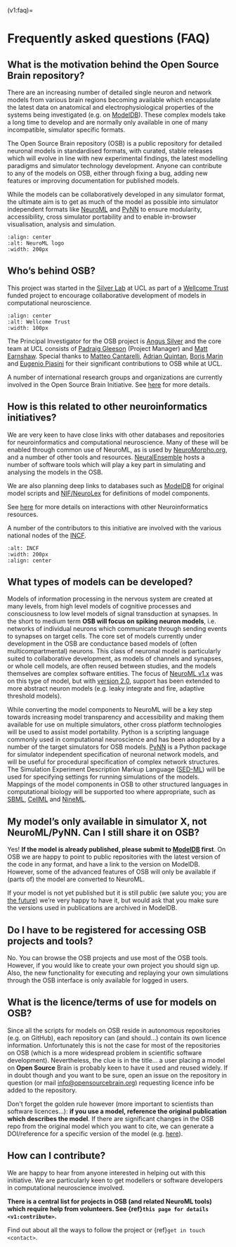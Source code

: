 (v1:faq)=
# Frequently asked questions (FAQ)

## What is the motivation behind the Open Source Brain repository?

There are an increasing number of detailed single neuron and network models from various brain regions becoming available which encapsulate the latest data on anatomical and electrophysiological properties of the systems being investigated (e.g. on [ModelDB](http://senselab.med.yale.edu/ModelDB/default.asp*)). These complex models take a long time to develop and are normally only available in one of many incompatible, simulator specific formats.

The Open Source Brain repository (OSB) is a public repository for detailed neuronal models in standardised formats, with curated, stable releases which will evolve in line with new experimental findings, the latest modelling paradigms and simulator technology development. Anyone can contribute to any of the models on OSB, either through fixing a bug, adding new features or improving documentation for published models.

While the models can be collaboratively developed in any simulator format, the ultimate aim is to get as much of the model as possible into simulator independent formats like [NeuroML](http://www.neuroml.org) and [PyNN](http://neuralensemble.org/PyNN) to ensure modularity, accessibility, cross simulator portability and to enable in-browser visualisation, analysis and simulation.

```{image} https://docs.neuroml.org/_static/logo.png
:align: center
:alt: NeuroML logo
:width: 200px
```


## Who’s behind OSB?

This project was started in the [Silver Lab](http://silverlab.org) at UCL as part of a [Wellcome Trust](http://www.wellcome.ac.uk) funded project to encourage collaborative development of models in computational neuroscience.

```{image} ../images/wtlogo.png
:align: center
:alt: Wellcome Trust
:width: 100px
```

The Principal Investigator for the OSB project is [Angus Silver](https://www.opensourcebrain.org/users/6) and the core team at UCL consists of [Padraig Gleeson](https://www.opensourcebrain.org/users/4) (Project Manager) and [Matt Earnshaw](https://www.opensourcebrain.orgusers/751).
Special thanks to [Matteo Cantarelli](https://www.opensourcebrain.org/users/43), [Adrian Quintan](https://www.opensourcebrain.org/users311), [Boris Marin](https://www.opensourcebrain.org/users/67) and [Eugenio Piasini](https://www.opensourcebrain.org/users/3) for their significant contributions to OSB while at UCL.

A number of international research groups and organizations are currently involved in the Open Source Brain Initiative. See [here](https://www.opensourcebrain.org/about) for more details.


## How is this related to other neuroinformatics initiatives?

We are very keen to have close links with other databases and repositories for neuroinformatics and computational neuroscience.
Many of these will be enabled through common use of NeuroML, as is used by [NeuroMorpho.org](http://neuromorpho.org/neuroMorpho/index.jsp), and a number of other tools and resources.
[NeuralEnsemble](http://neuralensemble.org) hosts a number of software tools which will play a key part in simulating and analysing the models in the OSB.

We are also planning deep links to databases such as [ModelDB](http://senselab.med.yale.edu/modeldb) for original model scripts and [NIF/NeuroLex](https://www.opensourcebrain.org/projects/nifshowcase) for definitions of model components.

See [here](http://www.opensourcebrain.org/projects/neuroinformatics/wiki/Wiki) for more details on interactions with other Neuroinformatics resources.

A number of the contributors to this initiative are involved with the various national nodes of the [INCF](http://www.incf.org).

```{image} ../images/incf.png
:alt: INCF
:width: 200px
:align: center
```

## What types of models can be developed?

Models of information processing in the nervous system are created at many levels, from high level models of cognitive processes and consciousness to low level models of signal transduction at synapses.
In the short to medium term **OSB will focus on spiking neuron models**, i.e. networks of individual neurons which communicate through sending events to synapses on target cells.
The core set of models currently under development in the OSB are conductance based models of (often multicompartmental) neurons.
This class of neuronal model is particularly suited to collaborative development, as models of channels and synapses, or whole cell models, are often reused between studies, and the models themselves are complex software entities.
The focus of [NeuroML v1.x](http://www.neuroml.org/introduction.php) was on this type of model, but with [version 2.0](http://www.neuroml.org/neuroml2.php), support has been extended to more abstract neuron models (e.g. leaky integrate and fire, adaptive threshold models).

While converting the model components to NeuroML will be a key step towards increasing model transparency and accessibility and making them available for use on multiple simulators, other cross platform technologies will be used to assist model portability.
Python is a scripting language commonly used in computational neuroscience and has been adopted by a number of the target simulators for OSB models.
[PyNN](http://neuralensemble.org/PyNN) is a Python package for simulator independent specification of neuronal network models, and will be useful for procedural specification of complex network structures.
The Simulation Experiment Description Markup Language ([SED-ML](http://sed-ml.org/)) will be used for specifying settings for running simulations of the models.
Mappings of the model components in OSB to other structured languages in computational biology will be supported too where appropriate, such as [SBML](http://www.sbml.org), [CellML](http://www.cellml.org/) and [NineML](http://software.incf.org/software/nineml).

## My model’s only available in simulator X, not NeuroML/PyNN. Can I still share it on OSB?

Yes!
**If the model is already published, please submit to [ModelDB](http://senselab.med.yale.edu/modeldb) first**.
On OSB we are happy to point to public repositories with the latest version of the code in any format, and have a link to the version on ModelDB.
However, some of the advanced features of OSB will only be available if (parts of) the model are converted to NeuroML.

If your model is not yet published but it is still public (we salute you; you are [the future](http://www.openworm.org)) we’re very happy to have it, but would ask that you make sure the versions used in publications are archived in ModelDB.


## Do I have to be registered for accessing OSB projects and tools?

No.
You can browse the OSB projects and use most of the OSB tools.
However, if you would like to create your own project you should sign up.
Also, the new functionality for executing and replaying your own simulations through the OSB interface is only available for logged in users.

## What is the licence/terms of use for models on OSB?

Since all the scripts for models on OSB reside in autonomous repositories (e.g. on GitHub), each repository can (and should...) contain its own licence information.
Unfortunately this is not the case for most of the repositories on OSB (which is a more widespread problem in scientific software development).
Nevertheless, the clue is in the title... a user placing a model on **Open Source** Brain is probably keen to have it used and reused widely.
If in doubt though and you want to be sure, open an issue on the repository in question (or mail [info@opensourcebrain.org](mailto:info@opensourcebrain.org)) requesting licence info be added to the repository.

Don't forget the golden rule however (more important to scientists than software licences...): **if you use a model, reference the original publication which describes the model**.
If there are significant changes in the OSB repo from the original model which you want to cite, we can generate a DOI/reference for a specific version of the model (e.g. [here](https://zenodo.org/communities/opensourcebrain/?page=1&size=20)).

## How can I contribute?

We are happy to hear from anyone interested in helping out with this initiative.
We are particularly keen to get modellers or software developers in computational neuroscience involved.

**There is a central list for projects in OSB (and related NeuroML tools) which require help from volunteers. See {ref}`this page for details <v1:contribute>`.**

Find out about all the ways to follow the project or {ref}`get in touch <contact>`.

